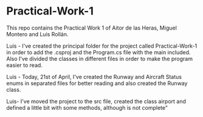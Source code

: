 # Practical-Work-1
This repo contains the Practical Work 1 of Aitor de las Heras, Miguel Montero and Luis Rollán.

Luis - I've created the principal folder for the project called Practical-Work-1 in order to add the .csproj and the Program.cs file with the main included. Also I've divided the classes in different files in order to make the program easier to read. 

Luis - Today, 21st of April, I've created the Runway and Aircraft Status enums in separated files for better reading and also created the Runway class.

Luis- I've moved the project to the src file, created the class airport and defined a little bit with some methods, although is not complete"